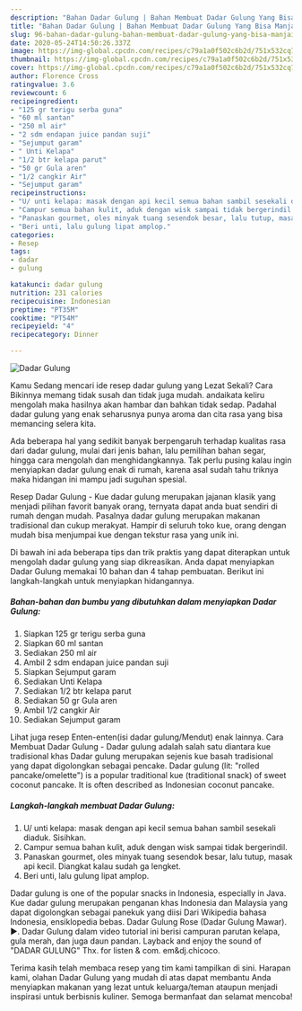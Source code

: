 ```yaml
---
description: "Bahan Dadar Gulung | Bahan Membuat Dadar Gulung Yang Bisa Manjain Lidah"
title: "Bahan Dadar Gulung | Bahan Membuat Dadar Gulung Yang Bisa Manjain Lidah"
slug: 96-bahan-dadar-gulung-bahan-membuat-dadar-gulung-yang-bisa-manjain-lidah
date: 2020-05-24T14:50:26.337Z
image: https://img-global.cpcdn.com/recipes/c79a1a0f502c6b2d/751x532cq70/dadar-gulung-foto-resep-utama.jpg
thumbnail: https://img-global.cpcdn.com/recipes/c79a1a0f502c6b2d/751x532cq70/dadar-gulung-foto-resep-utama.jpg
cover: https://img-global.cpcdn.com/recipes/c79a1a0f502c6b2d/751x532cq70/dadar-gulung-foto-resep-utama.jpg
author: Florence Cross
ratingvalue: 3.6
reviewcount: 6
recipeingredient:
- "125 gr terigu serba guna"
- "60 ml santan"
- "250 ml air"
- "2 sdm endapan juice pandan suji"
- "Sejumput garam"
- " Unti Kelapa"
- "1/2 btr kelapa parut"
- "50 gr Gula aren"
- "1/2 cangkir Air"
- "Sejumput garam"
recipeinstructions:
- "U/ unti kelapa: masak dengan api kecil semua bahan sambil sesekali diaduk. Sisihkan."
- "Campur semua bahan kulit, aduk dengan wisk sampai tidak bergerindil."
- "Panaskan gourmet, oles minyak tuang sesendok besar, lalu tutup, masak api kecil. Diangkat kalau sudah ga lengket."
- "Beri unti, lalu gulung lipat amplop."
categories:
- Resep
tags:
- dadar
- gulung

katakunci: dadar gulung 
nutrition: 231 calories
recipecuisine: Indonesian
preptime: "PT35M"
cooktime: "PT54M"
recipeyield: "4"
recipecategory: Dinner

---
```



![Dadar Gulung](https://img-global.cpcdn.com/recipes/c79a1a0f502c6b2d/751x532cq70/dadar-gulung-foto-resep-utama.jpg)

Kamu Sedang mencari ide resep dadar gulung yang Lezat Sekali? Cara Bikinnya memang tidak susah dan tidak juga mudah. andaikata keliru mengolah maka hasilnya akan hambar dan bahkan tidak sedap. Padahal dadar gulung yang enak seharusnya punya aroma dan cita rasa yang bisa memancing selera kita.

Ada beberapa hal yang sedikit banyak berpengaruh terhadap kualitas rasa dari dadar gulung, mulai dari jenis bahan, lalu pemilihan bahan segar, hingga cara mengolah dan menghidangkannya. Tak perlu pusing kalau ingin menyiapkan dadar gulung enak di rumah, karena asal sudah tahu triknya maka hidangan ini mampu jadi suguhan spesial.

Resep Dadar Gulung - Kue dadar gulung merupakan jajanan klasik yang menjadi pilihan favorit banyak orang, ternyata dapat anda buat sendiri di rumah dengan mudah. Pasalnya dadar gulung merupakan makanan tradisional dan cukup merakyat. Hampir di seluruh toko kue, orang dengan mudah bisa menjumpai kue dengan tekstur rasa yang unik ini.


Di bawah ini ada beberapa tips dan trik praktis yang dapat diterapkan untuk mengolah dadar gulung yang siap dikreasikan. Anda dapat menyiapkan Dadar Gulung memakai 10 bahan dan 4 tahap pembuatan. Berikut ini langkah-langkah untuk menyiapkan hidangannya.

<!--inarticleads1-->

##### Bahan-bahan dan bumbu yang dibutuhkan dalam menyiapkan Dadar Gulung:

1. Siapkan 125 gr terigu serba guna
1. Siapkan 60 ml santan
1. Sediakan 250 ml air
1. Ambil 2 sdm endapan juice pandan suji
1. Siapkan Sejumput garam
1. Sediakan  Unti Kelapa
1. Sediakan 1/2 btr kelapa parut
1. Sediakan 50 gr Gula aren
1. Ambil 1/2 cangkir Air
1. Sediakan Sejumput garam


Lihat juga resep Enten-enten(isi dadar gulung/Mendut) enak lainnya. Cara Membuat Dadar Gulung - Dadar gulung adalah salah satu diantara kue tradisional khas Dadar gulung merupakan sejenis kue basah tradisional yang dapat digolongkan sebagai pencake. Dadar gulung (lit: &#34;rolled pancake/omelette&#34;) is a popular traditional kue (traditional snack) of sweet coconut pancake. It is often described as Indonesian coconut pancake. 

<!--inarticleads2-->

##### Langkah-langkah membuat Dadar Gulung:

1. U/ unti kelapa: masak dengan api kecil semua bahan sambil sesekali diaduk. Sisihkan.
1. Campur semua bahan kulit, aduk dengan wisk sampai tidak bergerindil.
1. Panaskan gourmet, oles minyak tuang sesendok besar, lalu tutup, masak api kecil. Diangkat kalau sudah ga lengket.
1. Beri unti, lalu gulung lipat amplop.


Dadar gulung is one of the popular snacks in Indonesia, especially in Java. Kue dadar gulung merupakan penganan khas Indonesia dan Malaysia yang dapat digolongkan sebagai panekuk yang diisi Dari Wikipedia bahasa Indonesia, ensiklopedia bebas. Dadar Gulung Rose (Dadar Gulung Mawar). ►. Dadar Gulung dalam video tutorial ini berisi campuran parutan kelapa, gula merah, dan juga daun pandan. Layback and enjoy the sound of &#34;DADAR GULUNG&#34; Thx. for listen &amp; com. em&amp;dj.chicoco. 

Terima kasih telah membaca resep yang tim kami tampilkan di sini. Harapan kami, olahan Dadar Gulung yang mudah di atas dapat membantu Anda menyiapkan makanan yang lezat untuk keluarga/teman ataupun menjadi inspirasi untuk berbisnis kuliner. Semoga bermanfaat dan selamat mencoba!
